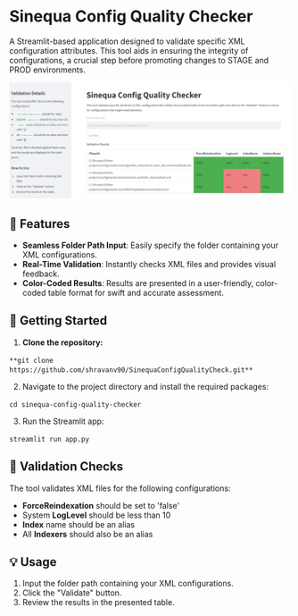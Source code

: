 # **Sinequa Config Quality Checker**

A Streamlit-based application designed to validate specific XML configuration attributes. This tool aids in ensuring the integrity of configurations, a crucial step before promoting changes to STAGE and PROD environments.

![Config check](assets/qualitycheck_1.png)

## **🌟 Features**

- **Seamless Folder Path Input**: Easily specify the folder containing your XML configurations.
- **Real-Time Validation**: Instantly checks XML files and provides visual feedback.
- **Color-Coded Results**: Results are presented in a user-friendly, color-coded table format for swift and accurate assessment.

## **🚀 Getting Started**

1.  **Clone the repository:**

`**git clone https://github.com/shravanv90/SinequaConfigQualityCheck.git**`

2. Navigate to the project directory and install the required packages:

`cd sinequa-config-quality-checker`

3. Run the Streamlit app:

`streamlit run app.py`

## **🧐 Validation Checks**

The tool validates XML files for the following configurations:

- **ForceReindexation** should be set to 'false'
- System **LogLevel** should be less than 10
- **Index** name should be an alias
- All **Indexers** should also be an alias

## **💡 Usage**

1.  Input the folder path containing your XML configurations.
2.  Click the "Validate" button.
3.  Review the results in the presented table.
